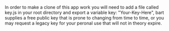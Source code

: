 In order to make a clone of this app work you will need to add a file called key.js in your root directory and export a variable key: "Your-Key-Here", bart supplies a free public key that is prone to changing from time to time, or you may request a legacy key for your peronal use that will not in theory expire.
